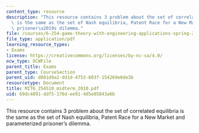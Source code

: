 ```yaml
---
content_type: resource
description: "This resource contains 3 problem about the set of correlated equilibria\
  \ is the same as the set of Nash equilibria, Patent Race for a New Market and parameterized\
  \ prisoner\u2019s dilemma."
file: /courses/6-254-game-theory-with-engineering-applications-spring-2010/69dc4891ddf5176dee914d5e85843a6b_MIT6_254S10_midterm_2010.pdf
file_type: application/pdf
learning_resource_types:
- Exams
license: https://creativecommons.org/licenses/by-nc-sa/4.0/
ocw_type: OCWFile
parent_title: Exams
parent_type: CourseSection
parent_uid: d881d9a2-dd1d-4753-603f-154269e6de3b
resourcetype: Document
title: MIT6_254S10_midterm_2010.pdf
uid: 69dc4891-ddf5-176d-ee91-4d5e85843a6b
---
```

This resource contains 3 problem about the set of correlated equilibria is the same as the set of Nash equilibria, Patent Race for a New Market and parameterized prisoner’s dilemma.